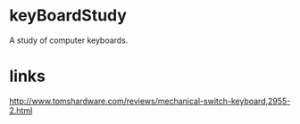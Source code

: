 # keyBoardStudy

A study of computer keyboards.

<h1>links</h1>
<a href="http://www.tomshardware.com/reviews/mechanical-switch-keyboard,2955-2.html">http://www.tomshardware.com/reviews/mechanical-switch-keyboard,2955-2.html</a>
